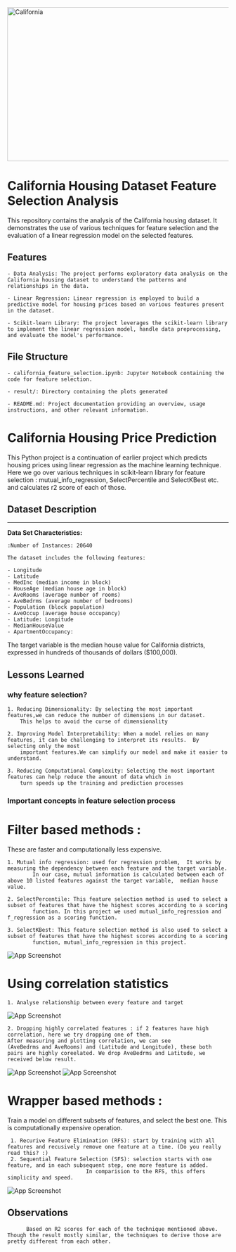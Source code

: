 <!-- ![plot](./result/cal_housing.jpeg) -->
<img src="./result/header_image.jpeg" alt="California" height="350" width="700">

# California Housing Dataset Feature Selection Analysis

This repository contains the analysis of the California housing dataset. It demonstrates the use of various techniques for feature selection and the evaluation of a linear regression model on the selected features.



## Features

    - Data Analysis: The project performs exploratory data analysis on the California housing dataset to understand the patterns and relationships in the data.

    - Linear Regression: Linear regression is employed to build a predictive model for housing prices based on various features present in the dataset.

    - Scikit-learn Library: The project leverages the scikit-learn library to implement the linear regression model, handle data preprocessing, and evaluate the model's performance.


## File Structure


    - california_feature_selection.ipynb: Jupyter Notebook containing the code for feature selection.

    - result/: Directory containing the plots generated

    - README.md: Project documentation providing an overview, usage instructions, and other relevant information.
# California Housing Price Prediction

This Python project is a continuation of earlier project which predicts housing prices using linear regression as the machine learning technique. Here we go over various techniques in scikit-learn library for feature selection : mutual_info_regression, SelectPercentile and SelectKBest etc. and calculates r2 score of each of those.




## Dataset Description
--------------------------

**Data Set Characteristics:**

    :Number of Instances: 20640

    The dataset includes the following features:

    - Longitude
    - Latitude
    - MedInc (median income in block)
    - HouseAge (median house age in block)
    - AveRooms (average number of rooms)
    - AveBedrms (average number of bedrooms)
    - Population (block population)
    - AveOccup (average house occupancy)
    - Latitude: Longitude
    - MedianHouseValue
    - ApartmentOccupancy:

The target variable is the median house value for California districts,
expressed in hundreds of thousands of dollars ($100,000).


## Lessons Learned

### why feature selection?
    1. Reducing Dimensionality: By selecting the most important features,we can reduce the number of dimensions in our dataset. 
        This helps to avoid the curse of dimensionality

    2. Improving Model Interpretability: When a model relies on many features, it can be challenging to interpret its results.  By selecting only the most 
        important features.We can simplify our model and make it easier to understand.

    3. Reducing Computational Complexity: Selecting the most important features can help reduce the amount of data which in 
        turn speeds up the training and prediction processes
    

### Important concepts in feature selection process

# Filter based methods : 
These are faster and computationally less expensive.

    1. Mutual info regression: used for regression problem,  It works by measuring the dependency between each feature and the target variable. 
            In our case, mutual information is calculated between each of above 10 listed features against the target variable,  median house value. 

    2. SelectPercentile: This feature selection method is used to select a subset of features that have the highest scores according to a scoring
            function. In this project we used mutual_info_regression and f_regression as a scoring function. 

    3. SelectKBest: This feature selection method is also used to select a subset of features that have the highest scores according to a scoring 
            function, mutual_info_regression in this project.
![App Screenshot](./result/filter_based.png)

# Using correlation statistics
    1. Analyse relationship between every feature and target 
![App Screenshot](./result/correlation-1.png)

    2. Dropping highly correlated features : if 2 features have high correlation, here we try dropping one of them. 
    After measuring and plotting correlation, we can see 
    (AveBedrms and AveRooms) and (Latitude and Longitude), these both pairs are highly coreelated. We drop AveBedrms and Latitude, we received below result. 
![App Screenshot](./result/correlation.png)
![App Screenshot](./result/drop_corelated.png)

# Wrapper based methods : 
Train a model on different subsets of features, and select the best one. This is computationally expensive operation.

     1. Recurive Feature Elimination (RFS): start by training with all features and recusively remove one feature at a time. (Do you really read this? :)
     2. Sequential Feature Selection (SFS): selection starts with one feature, and in each subsequent step, one more feature is added.
                             In comparision to the RFS, this offers simplicity and speed.
![App Screenshot](./result/wrapper_based.png)     

## Observations
          Based on R2 scores for each of the technique mentioned above. Though the result mostly similar, the techniques to derive those are pretty different from each other.





